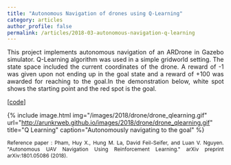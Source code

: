 ```yaml
---
title: "Autonomous Navigation of drones using Q-Learning"
category: articles
author_profile: false
permalink: /articles/2018-03-autonomous-navigation-q-learning
---
```


<p style="text-align:justify">
This project implements autonomous navigation of an ARDrone in Gazebo simulator. Q-Learning algorithm was used in a simple gridworld setting. The state space included the current coordinates of the drone. A reward of -1 was given upon not ending up in the goal state and a reward of +100 was awarded for reaching to the goal.In the demonstration below, white spot shows the starting point and the red spot is the goal.
</p>

[[code](https://github.com/ioarun/rl4drone)]

{% include image.html img="/images/2018/drone/drone_qlearning.gif" url="http://arunkrweb.github.io/images/2018/drone/drone_qlearning.gif" title="Q Learning" caption="Autonomously navigating to the goal" %}
<!-- <div style="justify-content: center;">
<a href="http://arunkrweb.github.io/images/2018/drone/drone_qlearning.gif"><img src="/images/2018/drone/drone_qlearning.gif" style="width: 600px; height: 200px;"/></a>
</div> -->
<p style="text-align:justify; font-size: 12px;">
Reference paper : Pham, Huy X., Hung M. La, David Feil-Seifer, and Luan V. Nguyen. "Autonomous UAV Navigation Using Reinforcement Learning." arXiv preprint arXiv:1801.05086 (2018).
</p>

 
 
